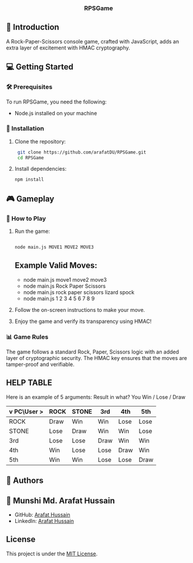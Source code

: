 <a name="readme-top"></a>

<div align="center">
  <h3><b>RPSGame</b></h3>
</div>

## 🚀 Introduction <a name="introduction"></a>
A Rock-Paper-Scissors console game, crafted with JavaScript, adds an extra layer of excitement with HMAC cryptography.


## 💻 Getting Started <a name="getting-started"></a>

### 🛠 Prerequisites <a name="prerequisites"></a>

To run RPSGame, you need the following:

- Node.js installed on your machine

### 🚀 Installation <a name="installation"></a>

1. Clone the repository:

   ```bash
    git clone https://github.com/arafatDU/RPSGame.git
    cd RPSGame
   ```

2. Install dependencies:

   ```bash
   npm install
   ```

<!-- GAMEPLAY -->

## 🎮 Gameplay <a name="gameplay"></a>

### 🔄 How to Play <a name="how-to-play"></a>

1. Run the game:

   ```bash

   node main.js MOVE1 MOVE2 MOVE3

   ```

   ## Example Valid Moves:

   - node main.js move1 move2 move3
   - node main.js Rock Paper Scissors
   - node main.js rock paper scissors lizard spock
   - node main.js  1 2 3 4    5 6 7     8 9


2. Follow the on-screen instructions to make your move.

3. Enjoy the game and verify its transparency using HMAC!

### 📊 Game Rules <a name="game-rules"></a>

The game follows a standard Rock, Paper, Scissors logic with an added layer of cryptographic security. The HMAC key ensures that the moves are tamper-proof and verifiable.

## HELP TABLE

Here is an example of 5 arguments:
Result in what? You Win / Lose / Draw

| v PC\User > | ROCK | STONE | 3rd    | 4th   | 5th   |
| ----------- | ---- | ----- | ------ | ----- | ----- |
| ROCK        | Draw | Win   | Win    | Lose  | Lose  |
| STONE       | Lose | Draw  | Win    | Win   | Lose  |
| 3rd         | Lose | Lose  | Draw   | Win   | Win   |
| 4th         | Win  | Lose  | Lose   | Draw  | Win   |
| 5th         | Win  | Win   | Lose   | Lose  | Draw  |


<!-- AUTHOR -->

## 👥 Authors <a name="authors"></a>

## 👤 Munshi Md. Arafat Hussain

- GitHub: [Arafat Hussain](https://github.com/arafatDU)
- LinkedIn: [Arafat Hussain](https://www.linkedin.com/in/arafatdu/)



## License

This project is under the [MIT License](./LICENSE).